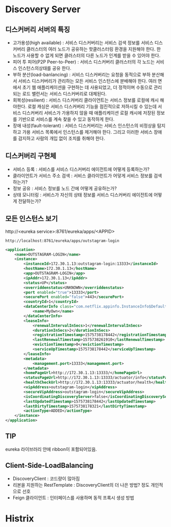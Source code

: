 # Discovery Server

## 디스커버리 서버의 특징 

- 고가용성(high available) : 서비스 디스커버리는 서비스 검색 정보를 서비스 디스커버리 클러스터의 여러 노드가 공유하는 핫클러스터링 환경을 지원해야 한다. 한 노드가 사용할 수 없게 되면 클러스터의 다른 노드가 인계를 받을 수 있어야 한다.
- 피어 투 피어(P2P Peer-to-Peer) : 서비스 디스커버리 클러스터의 각 노드는 서비스 인스턴스의상태를 공유 한다.
- 부하 분산(load-banlancing) : 서비스 디스커버리는 요청을 동적으로 부하 분산해서 서비스 디스커버리가 관리하는 모든 서비스 인스턴스에 분배해야 한다. 여러 면에서 초기 웹 애플리케이션을 구현하는 데 사용되었고, 더 정적이며 수동으로 관리되는 로드 밸런서는 서비스 디스커버리로 대체된다.
- 회복성(resilient) : 서비스 디스커버리 클라이언트는 서비스 정보를 로컬에 캐시 해야한다. 로컬 캐싱은 서비스 디스커버리 기능을 점진적으로 저하시킬 수 있는데 서비스 디스커버리 서비스가 가용하지 않을 때 애플리케이션 로컬 캐시에 저장된 정보를 기반으로 서비스를 계속 찾을 수 있고 동작하게 한다.
- 장애 내성(fault-tolerant) : 서비스 디스커버리는 서비스 인스턴스의 비정상을 탐지하고 가용 서비스 목록에서 인스턴스를 제거해야 한다. 그리고 이러한 서비스 장애를 감지하고 사람의 개입 없이 조치를 취해야 한다.

## 디스커버리 구현체

- 서비스 등록 : 서비스를 서비스 디스커버리 에이전트에 어떻게 등록하는가?
- 클라이언트가 서비스 주소 검색 : 서비스 클라이언트가 어덯게 서비스 정보를 검색하는가?
- 정보 공유 : 서비스 정보를 노드 간에 어떻게 공유하는가?
- 상태 모니터링 : 서비스가 자신의 상태 정보를 서비스 디스커버리 에이전트에 어떻게 전달하는가?



## 모든 인스턴스 보기

http://\<eureka service>:8761/eureka/apps/\<APPID>



```
http://localhost:8761/eureka/apps/outstagram-login
```



```xml
<application>
    <name>OUTSTAGRAM-LOGIN</name>
    <instance>
        <instanceId>172.30.1.13:outstagram-login:13333</instanceId>
        <hostName>172.30.1.13</hostName>
        <app>OUTSTAGRAM-LOGIN</app>
        <ipAddr>172.30.1.13</ipAddr>
        <status>UP</status>
        <overriddenstatus>UNKNOWN</overriddenstatus>
        <port enabled="true">13333</port>
        <securePort enabled="false">443</securePort>
        <countryId>1</countryId>
        <dataCenterInfo class="com.netflix.appinfo.InstanceInfo$DefaultDataCenterInfo">
            <name>MyOwn</name>
        </dataCenterInfo>
        <leaseInfo>
            <renewalIntervalInSecs>1</renewalIntervalInSecs>
            <durationInSecs>2</durationInSecs>
            <registrationTimestamp>1575738178442</registrationTimestamp>
            <lastRenewalTimestamp>1575738261910</lastRenewalTimestamp>
            <evictionTimestamp>0</evictionTimestamp>
            <serviceUpTimestamp>1575738178442</serviceUpTimestamp>
        </leaseInfo>
        <metadata>
            <management.port>13333</management.port>
        </metadata>
        <homePageUrl>http://172.30.1.13:13333/</homePageUrl>
        <statusPageUrl>http://172.30.1.13:13333/actuator/info</statusPageUrl>
        <healthCheckUrl>http://172.30.1.13:13333/actuator/health</healthCheckUrl>
        <vipAddress>outstagram-login</vipAddress>
        <secureVipAddress>outstagram-login</secureVipAddress>
        <isCoordinatingDiscoveryServer>false</isCoordinatingDiscoveryServer>
        <lastUpdatedTimestamp>1575738178442</lastUpdatedTimestamp>
        <lastDirtyTimestamp>1575738178321</lastDirtyTimestamp>
        <actionType>ADDED</actionType>
    </instance>
</application>
```





## TIP

eureka 라이브러리 안에 ribbon이 포함되어있음.



## Client-Side-LoadBalancing

- DiscoveryClient : 코드량이 많아짐
- 리본을 지원하는 RestTemplate : DiscoveryClient의 더 나은 방법? 정도  개인적으로 선호
- Feign 클라이언트 : 인터페이스를 사용하며 동적 프록시 생성 방법





# Histrix

